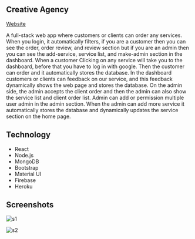## Creative Agency

[Website](https://creative-agency-638cf.web.app/)

A full-stack web app where customers or clients can order any services. When you login, it automatically filters, if you are a customer then you can see the order, order review, and review section but if you are an admin then you can see the add-service, service list, and make-admin section in the dashboard.
When a customer Clicking on any service will take you to the dashboard, before that you have to log in with google. Then the customer can order and it automatically stores the database. In the dashboard customers or clients can feedback on our service, and this feedback dynamically shows the web page and stores the database. On the admin side, the admin accepts the client order and then the admin can also show the service list and client order list. Admin can add or permission multiple user admin in the admin section. When the admin can add more service it automatically stores the database and dynamically updates the service section on the home page.




## Technology

* React
* Node.js
* MongoDB
* Bootstrap
* Material UI
* Firebase 
* Heroku

## Screenshots

![s1](https://user-images.githubusercontent.com/39863835/97079508-46550280-1616-11eb-90a2-f3e1c47b804e.jpg)


![s2](https://user-images.githubusercontent.com/39863835/97079458-de062100-1615-11eb-869b-b2528af40332.jpg)

